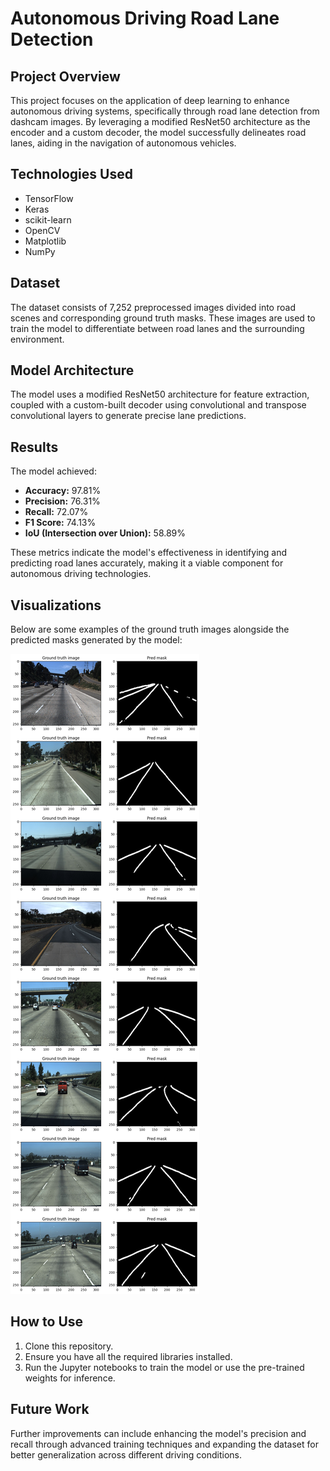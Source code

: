 # Autonomous Driving Road Lane Detection

## Project Overview
This project focuses on the application of deep learning to enhance autonomous driving systems, specifically through road lane detection from dashcam images. By leveraging a modified ResNet50 architecture as the encoder and a custom decoder, the model successfully delineates road lanes, aiding in the navigation of autonomous vehicles.

## Technologies Used
- TensorFlow
- Keras
- scikit-learn
- OpenCV
- Matplotlib
- NumPy

## Dataset
The dataset consists of 7,252 preprocessed images divided into road scenes and corresponding ground truth masks. These images are used to train the model to differentiate between road lanes and the surrounding environment.

## Model Architecture
The model uses a modified ResNet50 architecture for feature extraction, coupled with a custom-built decoder using convolutional and transpose convolutional layers to generate precise lane predictions.

## Results
The model achieved:
- **Accuracy:** 97.81%
- **Precision:** 76.31%
- **Recall:** 72.07%
- **F1 Score:** 74.13%
- **IoU (Intersection over Union):** 58.89%

These metrics indicate the model's effectiveness in identifying and predicting road lanes accurately, making it a viable component for autonomous driving technologies.

## Visualizations
Below are some examples of the ground truth images alongside the predicted masks generated by the model:

![Ground Truth vs. Predicted Mask](result.png)

## How to Use
1. Clone this repository.
2. Ensure you have all the required libraries installed.
3. Run the Jupyter notebooks to train the model or use the pre-trained weights for inference.

## Future Work
Further improvements can include enhancing the model's precision and recall through advanced training techniques and expanding the dataset for better generalization across different driving conditions.

